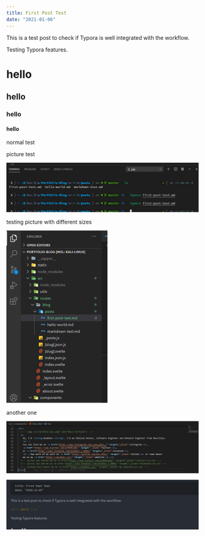 ```yaml
---
title: First Post Test
date: "2021-01-06"
---
```


This is a test post to check if Typora is well integrated with the workflow.

<!-- more -->

Testing Typora features. 

# hello



## hello



### hello



#### hello



normal test



picture test 



<img src="first-post-test.assets/image-20201204114358026.png" alt="not so " style="zoom:50%;" />

testing picture with different sizes



<img src="first-post-test.assets/image-20201204114507428.png" alt="image-20201204114507428" style="zoom:50%;" />



another one

![big](first-post-test.assets/image-20201204114537968.png)

![image-20201204120909906](first-post-test.assets/image-20201204120909906.png)
